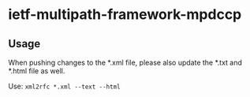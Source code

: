 # ietf-multipath-framework-mpdccp

## Usage
When pushing changes to the *.xml file, please also update the *.txt and *.html file as well.

Use: `xml2rfc *.xml --text --html`

